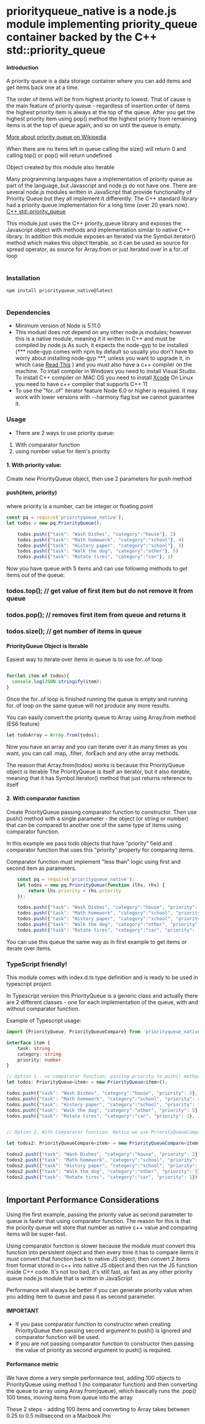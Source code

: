 # priorityqueue_native is a node.js module implementing priority_queue container backed by the C++ std::priority_queue

#### Introduction
A priority queue is a data storage container where you can add items and get items back one at a time.

The order of items will be from highest priority to lowest. That of cause is the main feature of priority queue - regardless of insertion order of items the highest priority item is always at the top of the queue. After you get the highest priority item using pop() method the highest priority from remaining items is at the top of queue again, and so on until the queue is empty.

[More about priority queue on Wikipedia](https://en.wikipedia.org/wiki/Priority_queue)

When there are no items left in queue calling the size() will return 0 and calling top() or pop() will return undefined

Object created by this module also Iterable

Many programming languages have a implementation of priority queue as part of the language, but Javascript and node.js do not have one. There are several node.js modules written in JavaScript that provide functionality of Priority Queue but they all implement it differently. The C++ standard library had a priority queue implementation for a long time (over 20 years now).
[C++ std::priority_queue](https://en.wikipedia.org/wiki/Priority_queue)

This module just uses the C++ priority_queue library and exposes the Javascript object with methods and implementation similar to native C++ library. In addition this module exposes an Iterated via the Symbol.iterator() method which makes this object Iterable, so it can be used as source for spread operator, as source for Array.from or just iterated over in a for..of loop

#
### Installation
```javascript
npm install priorityqueue_native@latest
```
#
### Dependencies
- Minimum version of Node is 5.11.0
- This moduel does not depend on any other node.js modules; however this is a native module, meaning it it written in C++ and must be compiled by node.js
As such, it expects the node-gyp to be installed (*** node-gyp comes with npm by default so usually you don't have to worry about installing node-gyp ***, unless you want to upgrade it, in which case [Read This](https://github.com/nodejs/node-gyp/wiki/Updating-npm's-bundled-node-gyp) ) and you must also have a c++ compiler on the machine. To intall compiler in Windows you need to install Visual Studio. To install C++ compiler on MAC OS you need to install [Xcode](https://developer.apple.com/xcode/)
On Linux you need to have c++ compiler that supports C++ 11
- To use the "for..of" iterator feature Node 6.0 or higher is required. It may work with lower versions with --harmony flag but we cannot guarantee it.


### Usage
- There are 2 ways to use priority queue:
1) With comparator function
2) using number value for item's priority

#### 1. With priority value:
Create new PriorityQueue object, then use 2 parameters for push method
#### push(item, priority)
where priority is a number, can be integer or floating point

```javascript
const pq = require('priorityqueue_native');
let todos = new pq.PriorityQueue();

    todos.push({"task": "Wash Dishes", "category":"house"}, 2)
    todos.push({"task": "Math homework", "category":"school"}, 4)
    todos.push({"task": "History paper", "category":"school"}, 3)
    todos.push({"task": "Walk the dog", "category":"other"}, 5)
    todos.push({"task": "Rotate tires", "category":"car"}, 1)

```
Now you have queue with 5 items and can use following methods to get items out of the queue:

### todos.top();   // get value of first item but do not remove it from queue
### todos.pop();   // removes first item from queue and returns it
### todos.size();  // get number of items in queue

#### PriorityQueue Object is Iterable

Easiest way to iterate over items in queue is to use for..of loop

```javascript

for(let item of todos){
  console.log(JSON.stringify(item);
}

```
Once the for..of loop is finished running the queue is empty and running for..of loop on the same queue will not produce any more results.

You can easily convert the priority queue to Array using Array.from method (ES6 feature)
```javascript
let todoArray = Array.from(todos);
```
Now you have an array and you can iterate over it as many times as you want, you can call .map, .filter, .forEach and any othe array methods.

The reason that Array.from(todos) works is because this PriorityQueue object is iterable
The PriorityQueue is itself an iterator, but it also iterable, meaning that it has Symbol.iterator() method that just returns reference to itself

####  2. With comparator function
Create PriorityQueue passing comparator function to constructor. Then use push() method with a single parameter - the object (or string or number) that can be compared to another one of the same type of items using comparator function.

In this example we pass todo objects that have "priority" field and comparator function that uses this "priority" property for comparing items.

Comparator function must implement "less than" logic using first and second item as parameters.

```javascript
    const pq = require('priorityqueue_native');
    let todos = new pq.PriorityQueue(function (lhs, rhs) {
        return lhs.priority < rhs.priority
    });

    todos.push({"task": "Wash Dishes", "category":"house", "priority": 2});
    todos.push({"task": "Math homework", "category":"school", "priority": 4});
    todos.push({"task": "History paper", "category":"school", "priority": 3});
    todos.push({"task": "Walk the dog", "category":"other", "priority": 5});
    todos.push({"task": "Rotate tires", "category":"car", "priority": 1});


```
You can use this queue the same way as in first example to get items or iterate over items.


### TypeScript friendly!
This module comes with index.d.ts type definition and is ready to be used in typescript project.

In Typescript version this PriorityQueue is a generic class and actually there are 2 different classes - one for each implementation of the queue, with and without comparator function.

Example of Typescript usage:

```typescript
import {PriorityQueue, PriorityQueueCompare} from 'priorityqueue_native'

interface item {
    task: string
    category: string
    priority: number
}

// Option 1 - no comparator function, passing priority to push() method
let todos: PriorityQueue<item> = new PriorityQueue<item>();

todos.push({"task": "Wash Dishes", "category":"house", "priority": 2}, 2);
todos.push({"task": "Math homework", "category":"school", "priority": 4}, 4);
todos.push({"task": "History paper", "category":"school", "priority": 3}, 3);
todos.push({"task": "Walk the dog", "category":"other", "priority": 5}, 5);
todos.push({"task": "Rotate tires", "category":"car", "priority": 1}, 1);


// Option 2. With Comparator function. Notice we use PriorityQueueCompare class for this one:

let todos2: PriorityQueueCompare<item> = new PriorityQueueCompare<item>((left: item, right: item) => left.priority < right.priority);

todos2.push({"task": "Wash Dishes", "category":"house", "priority": 2});
todos2.push({"task": "Math homework", "category":"school", "priority": 4});
todos2.push({"task": "History paper", "category":"school", "priority": 3});
todos2.push({"task": "Walk the dog", "category":"other", "priority": 5});
todos2.push({"task": "Rotate tires", "category":"car", "priority": 1});
```

#
## Important Performance Considerations

Using the first example, passing the priority value as second parameter to queue is faster that using comparator function. The reason for this is that the priority queue will store that number as native c++ value and comparing items will be super-fast.

Using comparator function is slower because the module must convert this function into persistent object and then every time it has to compare items it must convert that function back to native JS object, then convert 2 items from format stored in c++ into native JS object and then run the JS function inside C++ code. It's not too bad, it's still fast, as fast as any other priority queue node.js module that is written in JavaScript

Performance will always be better if you can generate priority value when you adding item to queue and pass it as second parameter.

#### IMPORTANT
- If you pass comparator function to constructor when creating PriorityQueue then passing second argument to push() is ignored and comparator function will be used.
- If you are not passing comparator function to constructor then passing the value of priority as second argument to push() is required.

#### Performance metric
We have dome a very simple performance test, adding 100 objects to PriorityQueue using method 1 (no comparator function) and then converting the queue to array using Array.from(queue), which basically runs the .pop() 100 times, moving items from queue into the array

These 2 steps - adding 100 items and converting to Array takes between 0.25 to 0.5 millisecond on a Macbook Pro


